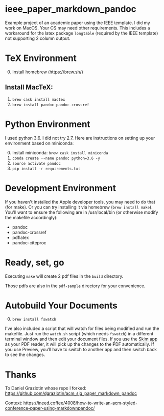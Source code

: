 # ieee_paper_markdown_pandoc
Example project of an academic paper using the IEEE template. I did my
work on MacOS. Your OS may need other requirements. This includes a
workaround for the latex package `longtable` (required by the IEEE
template) not supporting 2 column output.

# TeX Environment
0. Install homebrew (https://brew.sh/)

## Install MacTeX:
1. `brew cask install mactex`
2. `brew install pandoc pandoc-crossref`

# Python Environment
I used python 3.6. I did not try 2.7. Here are instructions on setting
up your environment based on miniconda:

0. Install miniconda: `brew cask install miniconda`
1. `conda create --name pandoc python=3.6 -y`
2. `source activate pandoc`
3. `pip install -r requirements.txt`

# Development Environment
If you haven't installed the Apple developer tools, you may need to do
that (for make). Or you can try installing it via homebrew (`brew
install make`). You'll want to ensure the following are in
/usr/local/bin (or otherwise modify the makefile accordingly):

* pandoc
* pandoc-crossref
* pdflatex
* pandoc-citeproc

# Ready, set, go
Executing `make` will create 2 pdf files in the `build` directory.

Those pdfs are also in the `pdf-sample` directory for your convenience.

# Autobuild Your Documents
0. `brew install fswatch`

I've also included a script that will watch for files being modified and
run the makefile. Just run the `watch.sh` script (which needs `fswatch`)
in a different terminal window and then edit your document files. If you
use the [Skim app](https://skim-app.sourceforge.io) as your PDF reader,
it will pick up the changes to the PDF automatically. If you use
Preview, you'll have to switch to another app and then switch back to
see the changes.

# Thanks
To Daniel Graziotin whose repo I forked:
https://github.com/dgraziotin/acm_sig_paper_markdown_pandoc

Context:
https://ineed.coffee/4008/how-to-write-an-acm-styled-conference-paper-using-markdownpandoc/
